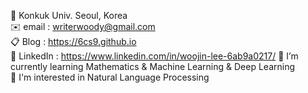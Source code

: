 🏫 Konkuk Univ. Seoul, Korea  
✉️ email : writerwoody@gmail.com  
📋 Blog : https://6cs9.github.io  
🔗 LinkedIn : https://www.linkedin.com/in/woojin-lee-6ab9a0217/
🌱 I’m currently learning Mathematics & Machine Learning & Deep Learning  
🌟 I'm interested in Natural Language Processing

